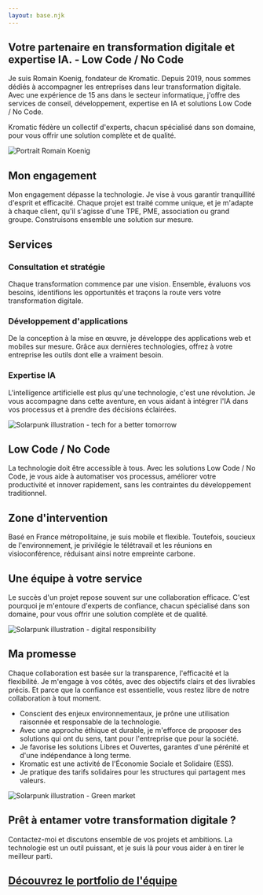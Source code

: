 ```yaml
---
layout: base.njk
---
```


  ## Votre partenaire en transformation digitale et expertise IA.&nbsp;- Low&nbsp;Code&nbsp;/ No&nbsp;Code

  Je suis Romain Koenig, fondateur de Kromatic. Depuis 2019, nous sommes dédiés à accompagner les entreprises dans leur transformation digitale. Avec une expérience de 15 ans dans le secteur informatique, j'offre des services de conseil, développement, expertise en IA et solutions Low Code / No Code.

  Kromatic fédère un collectif d'experts, chacun spécialisé dans son domaine, pour vous offrir une solution complète et de qualité.

  <img  class = "un_un"
  src="/images/PORTRAIT_800.jpg"
        srcset="/images/PORTRAIT_300.jpg 300w,
                /images/PORTRAIT_400.jpg 400w,
                /images/PORTRAIT_800.jpg 800w"
        sizes="(max-width: 400px) 300px,
            (max-width: 800px) 400px,
            800px"
        alt="Portrait Romain Koenig">

   ## Mon engagement
  
  Mon engagement dépasse la technologie. Je vise à vous garantir tranquillité d'esprit et efficacité. Chaque projet est traité comme unique, et je m'adapte à chaque client, qu'il s'agisse d'une TPE, PME, association ou grand groupe. Construisons ensemble une solution sur mesure.
  

  ## Services
  ### Consultation et stratégie
  
  Chaque transformation commence par une vision. Ensemble, évaluons vos besoins, identifions les opportunités et traçons la route vers votre transformation digitale.

  ### Développement d'applications
  De la conception à la mise en œuvre, je développe des applications web et mobiles sur mesure. Grâce aux dernières technologies, offrez à votre entreprise les outils dont elle a vraiment besoin.

  ### Expertise IA
  L'intelligence artificielle est plus qu'une technologie, c'est une révolution. Je vous accompagne dans cette aventure, en vous aidant à intégrer l'IA dans vos processus et à prendre des décisions éclairées.

  <img class = "seize_neuf" 
  src="/images/SOLARPUNK_01_1200.jpg"
  srcset="/images/SOLARPUNK_01_1200.jpg 1200w,
          /images/SOLARPUNK_01_800.jpg 800w,
          /images/SOLARPUNK_01_400.jpg 400w,
          /images/SOLARPUNK_01_300.jpg 300w"
  sizes="(max-width: 400px) 300px,
      (max-width: 800px) 400px,
      (max-width: 1200px) 800px,
      1200px"
      alt="Solarpunk illustration - tech for a better tomorrow">

  ## Low Code / No Code
  La technologie doit être accessible à tous. Avec les solutions Low Code / No Code, je vous aide à automatiser vos processus, améliorer votre productivité et innover rapidement, sans les contraintes du développement traditionnel.
  

  ## Zone d'intervention
  Basé en France métropolitaine, je suis mobile et flexible. Toutefois, soucieux de l'environnement, je privilégie le télétravail et les réunions en visioconférence, réduisant ainsi notre empreinte carbone.

  ## Une équipe à votre service
  Le succès d'un projet repose souvent sur une collaboration efficace. C'est pourquoi je m'entoure d'experts de confiance, chacun spécialisé dans son domaine, pour vous offrir une solution complète et de qualité.

  <img class = "seize_neuf" 
    src="/images/SOLARPUNK_02_1200.jpg"
    srcset="/images/SOLARPUNK_02_1200.jpg 1200w,
            /images/SOLARPUNK_02_800.jpg 800w,
            /images/SOLARPUNK_02_400.jpg 400w,
            /images/SOLARPUNK_02_300.jpg 300w"
    sizes="(max-width: 400px) 300px,
        (max-width: 800px) 400px,
        (max-width: 1200px) 800px,
        1200px"
    alt="Solarpunk illustration - digital responsibility">

  ## Ma promesse
  Chaque collaboration est basée sur la transparence, l'efficacité et la flexibilité. Je m'engage à vos côtés, avec des objectifs clairs et des livrables précis. Et parce que la confiance est essentielle, vous restez libre de notre collaboration à tout moment.

  * Conscient des enjeux environnementaux, je prône une utilisation raisonnée et responsable de la technologie. 
  * Avec une approche éthique et durable, je m'efforce de proposer des solutions qui ont du sens, tant pour l'entreprise que pour la société.  
  * Je favorise les solutions Libres et Ouvertes, garantes d'une pérénité et d'une indépendance à long terme.  
  * Kromatic est une activité de l'Économie Sociale et Solidaire (ESS).  
  * Je pratique des tarifs solidaires pour les structures qui partagent mes valeurs.  
  
  <img class = "seize_neuf" 
    src="/images/SOLARPUNK_03_1200.jpg"
    srcset="/images/SOLARPUNK_03_1200.jpg 1200w,
            /images/SOLARPUNK_03_800.jpg 800w,
            /images/SOLARPUNK_03_400.jpg 400w,
            /images/SOLARPUNK_03_300.jpg 300w"
    sizes="(max-width: 400px) 300px,
        (max-width: 800px) 400px,
        (max-width: 1200px) 800px,
        1200px"
    alt="Solarpunk illustration - Green market">
  
  ## Prêt à entamer votre transformation digitale ?
  Contactez-moi et discutons ensemble de vos projets et ambitions. La technologie est un outil puissant, et je suis là pour vous aider à en tirer le meilleur parti.


  ## [Découvrez le portfolio de l'équipe](https://portfolio.krokee.fr)
